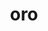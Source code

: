 ---
title: oro
ch: [r]
meaning: to beg, pray
pos: verb
inf: optare
secondppstem: opt
infend: are
thirdpp: optavi
fourthpp: optatus
conjugation: first
---